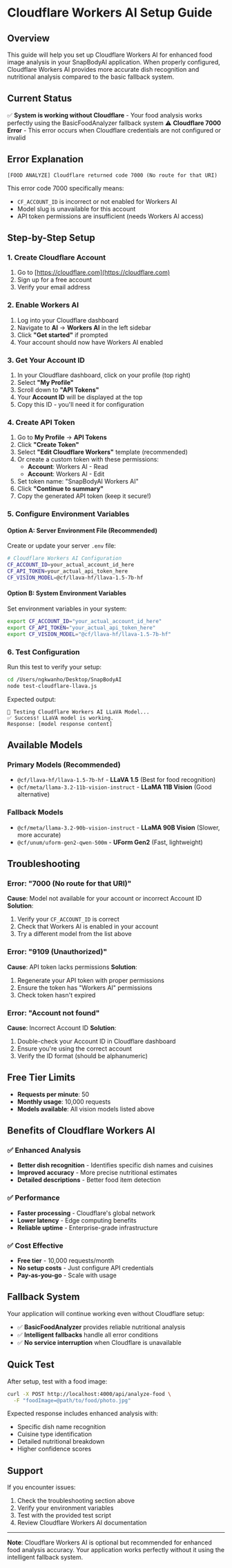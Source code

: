 # Cloudflare Workers AI Setup Guide

## Overview
This guide will help you set up Cloudflare Workers AI for enhanced food image analysis in your SnapBodyAI application. When properly configured, Cloudflare Workers AI provides more accurate dish recognition and nutritional analysis compared to the basic fallback system.

## Current Status
✅ **System is working without Cloudflare** - Your food analysis works perfectly using the BasicFoodAnalyzer fallback system
⚠️  **Cloudflare 7000 Error** - This error occurs when Cloudflare credentials are not configured or invalid

## Error Explanation
```
[FOOD ANALYZE] Cloudflare returned code 7000 (No route for that URI)
```
This error code 7000 specifically means:
- `CF_ACCOUNT_ID` is incorrect or not enabled for Workers AI
- Model slug is unavailable for this account
- API token permissions are insufficient (needs Workers AI access)

## Step-by-Step Setup

### 1. Create Cloudflare Account
1. Go to [https://cloudflare.com](https://cloudflare.com)
2. Sign up for a free account
3. Verify your email address

### 2. Enable Workers AI
1. Log into your Cloudflare dashboard
2. Navigate to **AI** → **Workers AI** in the left sidebar
3. Click **"Get started"** if prompted
4. Your account should now have Workers AI enabled

### 3. Get Your Account ID
1. In your Cloudflare dashboard, click on your profile (top right)
2. Select **"My Profile"**
3. Scroll down to **"API Tokens"**
4. Your **Account ID** will be displayed at the top
5. Copy this ID - you'll need it for configuration

### 4. Create API Token
1. Go to **My Profile** → **API Tokens**
2. Click **"Create Token"**
3. Select **"Edit Cloudflare Workers"** template (recommended)
4. Or create a custom token with these permissions:
   - **Account**: Workers AI - Read
   - **Account**: Workers AI - Edit
5. Set token name: "SnapBodyAI Workers AI"
6. Click **"Continue to summary"**
7. Copy the generated API token (keep it secure!)

### 5. Configure Environment Variables

#### Option A: Server Environment File (Recommended)
Create or update your server `.env` file:

```bash
# Cloudflare Workers AI Configuration
CF_ACCOUNT_ID=your_actual_account_id_here
CF_API_TOKEN=your_actual_api_token_here
CF_VISION_MODEL=@cf/llava-hf/llava-1.5-7b-hf
```

#### Option B: System Environment Variables
Set environment variables in your system:

```bash
export CF_ACCOUNT_ID="your_actual_account_id_here"
export CF_API_TOKEN="your_actual_api_token_here"
export CF_VISION_MODEL="@cf/llava-hf/llava-1.5-7b-hf"
```

### 6. Test Configuration
Run this test to verify your setup:

```bash
cd /Users/ngkwanho/Desktop/SnapBodyAI
node test-cloudflare-llava.js
```

Expected output:
```
🧪 Testing Cloudflare Workers AI LLaVA Model...
✅ Success! LLaVA model is working.
Response: [model response content]
```

## Available Models

### Primary Models (Recommended)
- `@cf/llava-hf/llava-1.5-7b-hf` - **LLaVA 1.5** (Best for food recognition)
- `@cf/meta/llama-3.2-11b-vision-instruct` - **LLaMA 11B Vision** (Good alternative)

### Fallback Models
- `@cf/meta/llama-3.2-90b-vision-instruct` - **LLaMA 90B Vision** (Slower, more accurate)
- `@cf/unum/uform-gen2-qwen-500m` - **UForm Gen2** (Fast, lightweight)

## Troubleshooting

### Error: "7000 (No route for that URI)"
**Cause**: Model not available for your account or incorrect Account ID
**Solution**:
1. Verify your `CF_ACCOUNT_ID` is correct
2. Check that Workers AI is enabled in your account
3. Try a different model from the list above

### Error: "9109 (Unauthorized)"
**Cause**: API token lacks permissions
**Solution**:
1. Regenerate your API token with proper permissions
2. Ensure the token has "Workers AI" permissions
3. Check token hasn't expired

### Error: "Account not found"
**Cause**: Incorrect Account ID
**Solution**:
1. Double-check your Account ID in Cloudflare dashboard
2. Ensure you're using the correct account
3. Verify the ID format (should be alphanumeric)

## Free Tier Limits
- **Requests per minute**: 50
- **Monthly usage**: 10,000 requests
- **Models available**: All vision models listed above

## Benefits of Cloudflare Workers AI

### ✅ Enhanced Analysis
- **Better dish recognition** - Identifies specific dish names and cuisines
- **Improved accuracy** - More precise nutritional estimates
- **Detailed descriptions** - Better food item detection

### ✅ Performance
- **Faster processing** - Cloudflare's global network
- **Lower latency** - Edge computing benefits
- **Reliable uptime** - Enterprise-grade infrastructure

### ✅ Cost Effective
- **Free tier** - 10,000 requests/month
- **No setup costs** - Just configure API credentials
- **Pay-as-you-go** - Scale with usage

## Fallback System
Your application will continue working even without Cloudflare setup:
- ✅ **BasicFoodAnalyzer** provides reliable nutritional analysis
- ✅ **Intelligent fallbacks** handle all error conditions
- ✅ **No service interruption** when Cloudflare is unavailable

## Quick Test
After setup, test with a food image:

```bash
curl -X POST http://localhost:4000/api/analyze-food \
  -F "foodImage=@path/to/food/photo.jpg"
```

Expected response includes enhanced analysis with:
- Specific dish name recognition
- Cuisine type identification
- Detailed nutritional breakdown
- Higher confidence scores

## Support
If you encounter issues:
1. Check the troubleshooting section above
2. Verify your environment variables
3. Test with the provided test script
4. Review Cloudflare Workers AI documentation

---
**Note**: Cloudflare Workers AI is optional but recommended for enhanced food analysis accuracy. Your application works perfectly without it using the intelligent fallback system.
